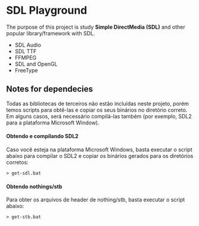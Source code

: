 # SDL Playground

The purpose of this project is study **Simple DirectMedia (SDL)** and other popular library/framework with SDL.

- SDL Audio
- SDL TTF
- FFMPEG
- SDL and OpenGL
- FreeType

## Notes for dependecies

Todas as bibliotecas de terceiros não estão incluídas neste projeto, porém temos scripts para obtê-las e copiar os seus binários no diretório correto. Em alguns casos, será necessário compilá-las também (por exemplo, SDL2 para a plataforma Microsoft Window).

#### Obtendo e compilando SDL2

Caso você esteja na plataforma Microsoft Windows, basta executar o script abaixo para compilar o SDL2 e copiar os binários gerados para os diretórios corretos:

```
> get-sdl.bat
```


#### Obtendo nothings/stb

Para obter os arquivos de header de nothing/stb, basta executar o script abaixo:

```
> get-stb.bat
```
